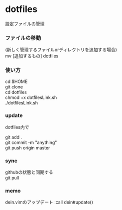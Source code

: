 # dotfiles
設定ファイルの管理

### ファイルの移動  
(新しく管理するファイルorディレクトリを追加する場合)  
mv [追加するもの] dotfiles  


### 使い方
cd $HOME  
git clone  
cd dotfiles  
chmod +x dotfilesLink.sh  
./dotfilesLink.sh  

### update
dotfiles内で 
 
git add .  
git commit -m "anything"  
git push origin master  

### sync
githubの状態と同期する  
git pull 

### memo
dein.vimのアップデート 
:call dein#update()
